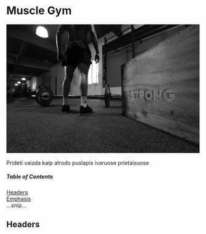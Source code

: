 # Muscle Gym

![Muscle gym hero image](assets/images/hero-image_pexels-estudio-polaroid-3112004.jpg)

Prideti vaizda kaip atrodo puslapis ivaruose prietaisuose

##### Table of Contents  
[Headers](#headers)  
[Emphasis](#emphasis)  
...snip...    
<a name="headers"/>
## Headers
